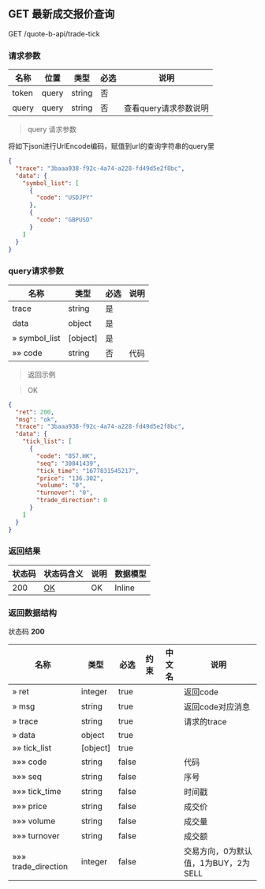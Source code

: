 ## GET 最新成交报价查询

GET /quote-b-api/trade-tick

### 请求参数

| 名称                   | 位置  | 类型    | 必选 | 说明                                                         |
| ---------------------- | ----- | ------- | ---- | ------------------------------------------------------------ |
| token                  | query | string  | 否   |                                                          |
| query                   | query  | string  | 否   | 查看query请求参数说明                                   |

> query 请求参数

将如下json进行UrlEncode编码，赋值到url的查询字符串的query里
```json
{
  "trace": "3baaa938-f92c-4a74-a228-fd49d5e2f8bc",
  "data": {
    "symbol_list": [
      {
        "code": "USDJPY"
      },
      {
        "code": "GBPUSD"
      }
    ]
  }
}
```

### query请求参数

| 名称           | 类型     | 必选 | 说明 |
| -------------- | -------- | ---- | ---- |
| trace        | string   | 是   |  |
| data         | object   | 是   |  |
| » symbol_list | [object] | 是   |  |
| »» code       | string   | 否   | 代码 |

> 返回示例

> OK

```json
{
  "ret": 200,
  "msg": "ok",
  "trace": "3baaa938-f92c-4a74-a228-fd49d5e2f8bc",
  "data": {
    "tick_list": [
      {
        "code": "857.HK",
        "seq": "30841439",
        "tick_time": "1677831545217",
        "price": "136.302",
        "volume": "0",
        "turnover": "0",
        "trade_direction": 0
      }
    ]
  }
}
```

### 返回结果

| 状态码 | 状态码含义                                              | 说明 | 数据模型 |
| ------ | ------------------------------------------------------- | ---- | -------- |
| 200    | [OK](https://tools.ietf.org/html/rfc7231#section-6.3.1) | OK   | Inline   |

### 返回数据结构

状态码 **200**

| 名称                | 类型     | 必选  | 约束 | 中文名 | 说明                                 |
| ------------------- | -------- | ----- | ---- | ------ | ------------------------------------ |
| » ret               | integer  | true  |  |        | 返回code                             |
| » msg               | string   | true  |  |        | 返回code对应消息                     |
| » trace             | string   | true  |  |        | 请求的trace                          |
| » data              | object   | true  |  |        |                                  |
| »» tick_list        | [object] | true  |  |        |                                  |
| »»» code            | string   | false |  |        | 代码                                 |
| »»» seq             | string   | false |  |        | 序号                                 |
| »»» tick_time       | string   | false |  |        | 时间戳                               |
| »»» price           | string   | false |  |        | 成交价                               |
| »»» volume          | string   | false |  |        | 成交量                               |
| »»» turnover        | string   | false |  |        | 成交额                               |
| »»» trade_direction | integer  | false |  |        | 交易方向，0为默认值，1为BUY，2为SELL |